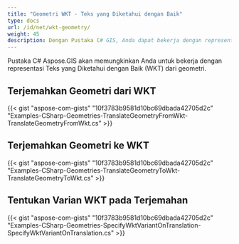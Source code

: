 ```yaml
---
title: "Geometri WKT - Teks yang Diketahui dengan Baik"
type: docs
url: /id/net/wkt-geometry/
weight: 45
description: Dengan Pustaka C# GIS, Anda dapat bekerja dengan representasi Teks yang Diketahui dengan Baik (WKT) dari geometri dan menerjemahkannya ke atau dari WKT.
---
```


Pustaka C# Aspose.GIS akan memungkinkan Anda untuk bekerja dengan representasi Teks yang Diketahui dengan Baik (WKT) dari geometri.

## **Terjemahkan Geometri dari WKT**
{{< gist "aspose-com-gists" "10f3783b9581d10bc69dbada42705d2c" "Examples-CSharp-Geometries-TranslateGeometryFromWkt-TranslateGeometryFromWkt.cs" >}}
## **Terjemahkan Geometri ke WKT**
{{< gist "aspose-com-gists" "10f3783b9581d10bc69dbada42705d2c" "Examples-CSharp-Geometries-TranslateGeometryToWkt-TranslateGeometryToWkt.cs" >}}
## **Tentukan Varian WKT pada Terjemahan**
{{< gist "aspose-com-gists" "10f3783b9581d10bc69dbada42705d2c" "Examples-CSharp-Geometries-SpecifyWktVariantOnTranslation-SpecifyWktVariantOnTranslation.cs" >}}
